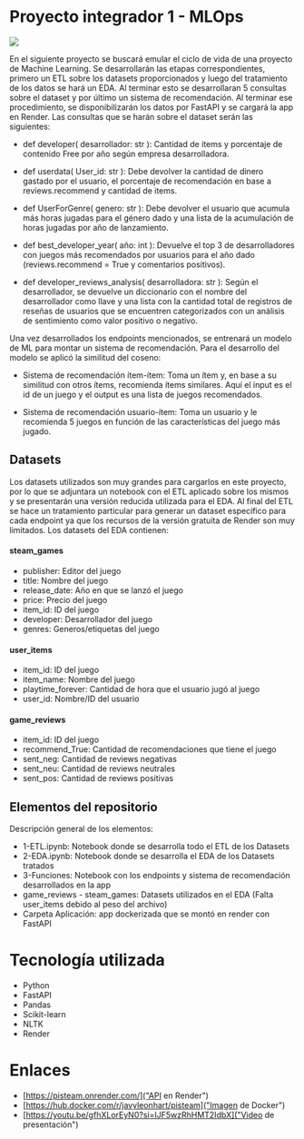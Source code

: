 # Proyecto integrador 1 - MLOps

![](https://miro.medium.com/v2/resize:fit:847/1*9rS774Dl7GVfToyJlaKsOg.png)

En el siguiente proyecto se buscará emular el ciclo de vida de una proyecto de Machine Learning. Se desarrollarán las etapas correspondientes, primero un ETL sobre los datasets proporcionados y luego del tratamiento de los datos se hará un EDA. Al terminar esto se desarrollaran 5 consultas sobre el dataset y por último un sistema de recomendación.
Al terminar ese procedimiento, se disponibilizarán los datos por FastAPI y se cargará la app en Render.
Las consultas que se harán sobre el dataset serán las siguientes:

* def developer( desarrollador: str ): Cantidad de items y porcentaje de contenido Free por año según empresa desarrolladora.

* def userdata( User_id: str ): Debe devolver la cantidad de dinero gastado por el usuario, el porcentaje de recomendación en base a reviews.recommend y cantidad de items.

* def UserForGenre( genero: str ): Debe devolver el usuario que acumula más horas jugadas para el género dado y una lista de la acumulación de horas jugadas por año de lanzamiento.

* def best_developer_year( año: int ): Devuelve el top 3 de desarrolladores con juegos más recomendados por usuarios para el año dado (reviews.recommend = True y comentarios positivos).

* def developer_reviews_analysis( desarrolladora: str ): Según el desarrollador, se devuelve un diccionario con el nombre del desarrollador como llave y una lista con la cantidad total de registros de reseñas de usuarios que se encuentren categorizados con un análisis de sentimiento como valor positivo o negativo.

Una vez desarrollados los endpoints mencionados, se entrenará un modelo de ML para montar un sistema de recomendación. Para el desarrollo del modelo se aplicó la similitud del coseno:

* Sistema de recomendación ítem-ítem: Toma un ítem y, en base a su similitud con otros ítems, recomienda ítems similares. Aquí el input es el id de un juego y el output es una lista de juegos recomendados.

* Sistema de recomendación usuario-ítem: Toma un usuario y le recomienda 5 juegos en función de las características del juego más jugado.

## Datasets

Los datasets utilizados son muy grandes para cargarlos en este proyecto, por lo que se adjuntara un notebook con el ETL aplicado sobre los mismos y se presentarán una versión reducida utilizada para el EDA. Al final del ETL se hace un tratamiento particular para generar un dataset específico para cada endpoint ya que los recursos de la versión gratuita de Render son muy limitados. Los datasets del EDA contienen:

#### steam_games

* publisher: Editor del juego
* title: Nombre del juego
* release_date: Año en que se lanzó el juego
* price: Precio del juego
* item_id: ID del juego
* developer: Desarrollador del juego
* genres: Generos/etiquetas del juego

#### user_items

* item_id: ID del juego
* item_name: Nombre del juego
* playtime_forever: Cantidad de hora que el usuario jugó al juego
* user_id: Nombre/ID del usuario

#### game_reviews

* item_id: ID del juego
* recommend_True: Cantidad de recomendaciones que tiene el juego
* sent_neg: Cantidad de reviews negativas
* sent_neu: Cantidad de reviews neutrales
* sent_pos: Cantidad de reviews positivas

## Elementos del repositorio

Descripción general de los elementos:

* 1-ETL.ipynb: Notebook donde se desarrolla todo el ETL de los Datasets
* 2-EDA.ipynb: Notebook donde se desarrolla el EDA de los Datasets tratados
* 3-Funciones: Notebook con los endpoints y sistema de recomendación desarrollados en la app
* game_reviews - steam_games: Datasets utilizados en el EDA (Falta user_items debido al peso del archivo)
* Carpeta Aplicación: app dockerizada que se montó en render con FastAPI

# Tecnología utilizada
* Python
* FastAPI
* Pandas
* Scikit-learn
* NLTK
* Render 

# Enlaces

* [https://pisteam.onrender.com/]("API en Render")
* [https://hub.docker.com/r/javyleonhart/pisteam]("Imagen de Docker")
* [https://youtu.be/gfhXLorEyN0?si=IJF5wzRhHMT2IdbX]("Video de presentación")
